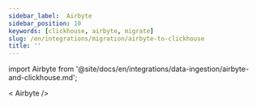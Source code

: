 ```yaml
---
sidebar_label:  Airbyte
sidebar_position: 10
keywords: [clickhouse, airbyte, migrate]
slug: /en/integrations/migration/airbyte-to-clickhouse
title: ''
---
```


import Airbyte from '@site/docs/en/integrations/data-ingestion/airbyte-and-clickhouse.md';

< Airbyte />